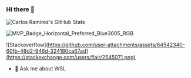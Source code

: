 ### Hi there 👋

![Carlos Ramirez's GitHub Stats](https://github-readme-stats.vercel.app/api?username=crramirez&show_icons=true&count_private=true)

![MVP_Badge_Horizontal_Preferred_Blue3005_RGB](https://github.com/user-attachments/assets/64542340-60fb-48d2-946d-324180ca67ad)

![Stackoverflow](https://github.com/user-attachments/assets/64542340-60fb-48d2-946d-324180ca67ad](https://stackexchange.com/users/flair/2545071.png)

- 💬 Ask me about WSL

<!--
**crramirez/crramirez** is a ✨ _special_ ✨ repository because its `README.md` (this file) appears on your GitHub profile.

Here are some ideas to get you started:

- 🔭 I’m currently working on ...
- 🌱 I’m currently learning ...
- 👯 I’m looking to collaborate on ...
- 🤔 I’m looking for help with ...
- 💬 Ask me about ...
- 📫 How to reach me: ...
- 😄 Pronouns: ...
- ⚡ Fun fact: ...
-->

